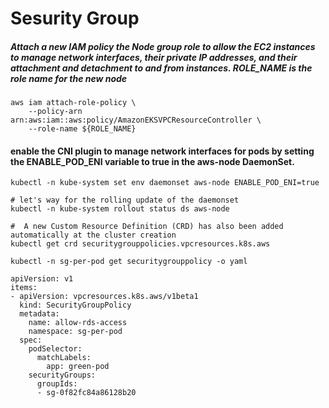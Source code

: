 # Sesurity Group 


##### Attach a new IAM policy the Node group role to allow the EC2 instances to manage network interfaces, their private IP addresses, and their attachment and detachment to and from instances.  ROLE_NAME is the role name for the new node
```
aws iam attach-role-policy \
    --policy-arn arn:aws:iam::aws:policy/AmazonEKSVPCResourceController \
    --role-name ${ROLE_NAME}
```
#### enable the CNI plugin to manage network interfaces for pods by setting the ENABLE_POD_ENI variable to true in the aws-node DaemonSet.  
```
kubectl -n kube-system set env daemonset aws-node ENABLE_POD_ENI=true

# let's way for the rolling update of the daemonset
kubectl -n kube-system rollout status ds aws-node

#  A new Custom Resource Definition (CRD) has also been added automatically at the cluster creation  
kubectl get crd securitygrouppolicies.vpcresources.k8s.aws
```
```
kubectl -n sg-per-pod get securitygrouppolicy -o yaml
  
apiVersion: v1
items:
- apiVersion: vpcresources.k8s.aws/v1beta1
  kind: SecurityGroupPolicy
  metadata:
    name: allow-rds-access
    namespace: sg-per-pod
  spec:
    podSelector:
      matchLabels:
        app: green-pod
    securityGroups:
      groupIds:
      - sg-0f82fc84a86128b20
```      

